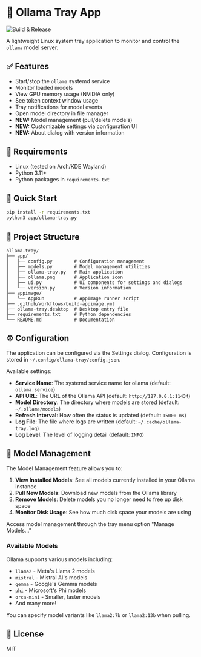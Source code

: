 # 🦙 Ollama Tray App

![Build & Release](https://github.com/seanGSISG/ollama-tray/actions/workflows/build-appimage.yml/badge.svg)

A lightweight Linux system tray application to monitor and control the `ollama` model server.

## ✅ Features

- Start/stop the `ollama` systemd service
- Monitor loaded models
- View GPU memory usage (NVIDIA only)
- See token context window usage
- Tray notifications for model events
- Open model directory in file manager
- **NEW:** Model management (pull/delete models)
- **NEW:** Customizable settings via configuration UI
- **NEW:** About dialog with version information

## 🧪 Requirements

- Linux (tested on Arch/KDE Wayland)
- Python 3.11+
- Python packages in `requirements.txt`

## 🚀 Quick Start

```bash
pip install -r requirements.txt
python3 app/ollama-tray.py
```

## 📁 Project Structure

```
ollama-tray/
├── app/
│   ├── config.py        # Configuration management
│   ├── models.py        # Model management utilities
│   ├── ollama-tray.py   # Main application
│   ├── ollama.png       # Application icon
│   ├── ui.py            # UI components for settings and dialogs
│   └── version.py       # Version information
├── appimage/
│   └── AppRun           # AppImage runner script
├── .github/workflows/build-appimage.yml
├── ollama-tray.desktop  # Desktop entry file
├── requirements.txt     # Python dependencies
└── README.md            # Documentation
```

## ⚙️ Configuration

The application can be configured via the Settings dialog. Configuration is stored in `~/.config/ollama-tray/config.json`.

Available settings:

- **Service Name**: The systemd service name for ollama (default: `ollama.service`)
- **API URL**: The URL of the Ollama API (default: `http://127.0.0.1:11434`)
- **Model Directory**: The directory where models are stored (default: `~/.ollama/models`)
- **Refresh Interval**: How often the status is updated (default: `15000 ms`)
- **Log File**: The file where logs are written (default: `~/.cache/ollama-tray.log`)
- **Log Level**: The level of logging detail (default: `INFO`)

## 🤖 Model Management

The Model Management feature allows you to:

1. **View Installed Models**: See all models currently installed in your Ollama instance
2. **Pull New Models**: Download new models from the Ollama library
3. **Remove Models**: Delete models you no longer need to free up disk space
4. **Monitor Disk Usage**: See how much disk space your models are using

Access model management through the tray menu option "Manage Models..."

### Available Models

Ollama supports various models including:

- `llama2` - Meta's Llama 2 models
- `mistral` - Mistral AI's models
- `gemma` - Google's Gemma models
- `phi` - Microsoft's Phi models
- `orca-mini` - Smaller, faster models
- And many more!

You can specify model variants like `llama2:7b` or `llama2:13b` when pulling.

## 📝 License

MIT
